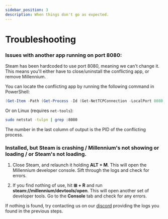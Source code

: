 ```yaml
---
sidebar_position: 3
description: When things don't go as expected.
---
```


# Troubleshooting

### Issues with another app running on port 8080:

Steam has been hardcoded to use port 8080, meaning we can't change it. This means you'll either have to close/uninstall the conflicting app, or remove Millennium.

You can locate the conflicting app by running the following command in PowerShell:

```powershell
(Get-Item -Path (Get-Process -Id (Get-NetTCPConnection -LocalPort 8080 -State Listen).OwningProcess).Path).FullName
```

Or on Linux (requires `net-tools`):

```sh
sudo netstat -tulpn | grep :8080
```

The number in the last column of output is the PID of the conflicting process.

### Installed, but Steam is crashing / Millennium's not showing or loading / or Steam's not loading.

1. Close Steam, and relaunch it holding **ALT + M**. This will open the Millennium developer console. Sift through the logs and check for errors.

1. If you find nothing of use, hit **⊞ + R** and run **steam://millennium/devtools/open**. This will open another set of developer tools. Go to the **Console** tab and check for any errors.

If nothing is found, try contacting us on our [discord](https://steambrew.app/discord) providing the logs you found in the previous steps.
